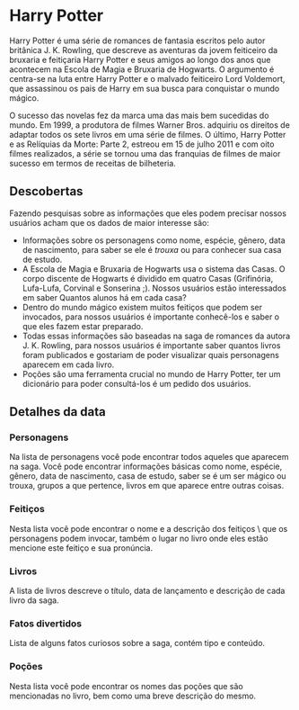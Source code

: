 # Harry Potter

Harry Potter é uma série de romances de fantasia escritos pelo autor
britânica J. K. Rowling, que descreve as aventuras da jovem
feiticeiro da bruxaria e feitiçaria Harry Potter e seus amigos ao longo dos anos
que acontecem na Escola de Magia e Bruxaria de Hogwarts. O argumento é
centra-se na luta entre Harry Potter e o malvado feiticeiro Lord Voldemort,
que assassinou os pais de Harry em sua busca para conquistar o mundo mágico.

O sucesso das novelas fez da marca uma das mais bem sucedidas do mundo.
Em 1999, a produtora de filmes Warner Bros. adquiriu os direitos de
adaptar todos os sete livros em uma série de filmes. O último,
Harry Potter e as Relíquias da Morte: Parte 2, estreou em 15 de julho
2011 e com oito filmes realizados, a série se tornou uma das
franquias de filmes de maior sucesso em termos de receitas de bilheteria.

## Descobertas

Fazendo pesquisas sobre as informações que eles podem precisar
nossos usuários acham que os dados de maior interesse são:

- Informações sobre os personagens como nome, espécie, gênero, data de
  nascimento, para saber se ele é _trouxa_ ou para conhecer sua casa de estudo.
- A Escola de Magia e Bruxaria de Hogwarts usa o sistema das Casas.
  O corpo discente de Hogwarts é dividido em quatro Casas (Grifinória,
  Lufa-Lufa, Corvinal e Sonserina ;). Nossos usuários estão interessados ​​em saber
  Quantos alunos há em cada casa?
- Dentro do mundo mágico existem muitos feitiços que podem ser invocados, para
  nossos usuários é importante conhecê-los e saber o que eles fazem
  estar preparado.
- Todas essas informações são baseadas na saga de romances da autora J. K. Rowling,
  para nossos usuários é importante saber quantos livros foram publicados
  e gostariam de poder visualizar quais personagens aparecem em cada livro.
- Poções são uma ferramenta crucial no mundo de Harry Potter,
  ter um dicionário para poder consultá-los é um pedido dos usuários.

## Detalhes da data

### Personagens

Na lista de personagens você pode encontrar todos aqueles que aparecem na saga.
Você pode encontrar informações básicas como nome, espécie, gênero,
data de nascimento, casa de estudo, saber se é um ser mágico ou trouxa,
grupos a que pertence, livros em que aparece entre outras coisas.

### Feitiços

Nesta lista você pode encontrar o nome e a descrição dos feitiços
\ que os personagens podem invocar, também o lugar no livro onde eles estão
mencione este feitiço e sua pronúncia.

### Livros

A lista de livros descreve o título, data de lançamento e descrição
de cada livro da saga.

### Fatos divertidos

Lista de alguns fatos curiosos sobre a saga, contém tipo e conteúdo.

### Poções

Nesta lista você pode encontrar os nomes das poções que são mencionadas no
livro, bem como uma breve descrição do mesmo.
